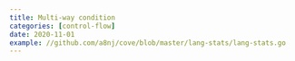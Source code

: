 ```yaml
---
title: Multi-way condition
categories: [control-flow]
date: 2020-11-01
example: //github.com/a8nj/cove/blob/master/lang-stats/lang-stats.go
---
```

